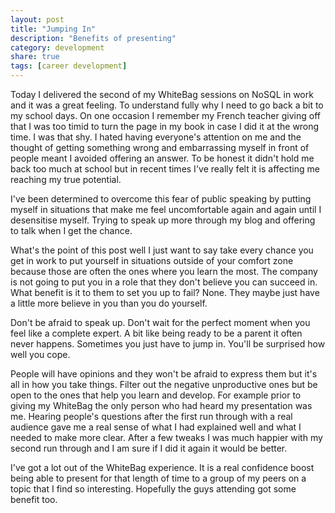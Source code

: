 ```yaml
---
layout: post
title: "Jumping In"
description: "Benefits of presenting"
category: development
share: true
tags: [career development]
---
```


Today I delivered the second of my WhiteBag sessions on NoSQL in work and it was a great feeling. To understand fully why I need to go back a bit to my school days. On one occasion I remember my French teacher giving off that  I was too timid to turn the page in my book in case I did it at the wrong time. I was that shy. I hated having everyone's attention on me and the thought of getting something wrong and embarrassing myself in front of people meant I avoided offering an answer. To be honest it didn't hold me back too much at school but in recent times I've really felt it is affecting me reaching my true potential.  

I've been determined to overcome this fear of public speaking by putting myself in situations that make me feel uncomfortable again and again until I desensitise myself. Trying to speak up more through my blog and offering to talk when I get the chance.

What's the point of this post well I just want to say take every chance you get in work to put yourself in situations outside of your comfort zone because those are often the ones where you learn the most. The company is not going to put you in a role that they don't believe you can succeed in. What benefit is it to them to set you up to fail? None. They maybe just have a little more believe in you than you do yourself.

Don't be afraid to speak up. Don't wait for the perfect moment when you feel like a complete expert. A bit like being ready to be a parent it often never happens. Sometimes you just have to jump in. You'll be surprised how well you cope.

People will have opinions and they won't be afraid to express them but it's all in how you take things. Filter out the negative unproductive ones but be open to the ones that help you learn and develop. For example prior to giving my WhiteBag the only person who had heard my presentation was me. Hearing people's questions after the first run through with a real audience gave me a real sense of what I had explained well and what I needed to make more clear. After a few tweaks I was much happier with my second run through and I am sure if I did it again it would be better. 

I've got a lot out of the WhiteBag experience. It is a real confidence boost being able to present for that length of time to a group of my peers on a topic that I find so interesting. Hopefully the guys attending got some benefit too.



 



